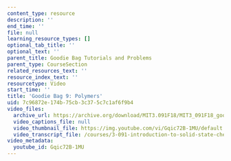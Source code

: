 ```yaml
---
content_type: resource
description: ''
end_time: ''
file: null
learning_resource_types: []
optional_tab_title: ''
optional_text: ''
parent_title: Goodie Bag Tutorials and Problems
parent_type: CourseSection
related_resources_text: ''
resource_index_text: ''
resourcetype: Video
start_time: ''
title: 'Goodie Bag 9: Polymers'
uid: 7c96872e-174b-75cb-3c37-5c7c1af6f9b4
video_files:
  archive_url: https://archive.org/download/MIT3.091F18/MIT3_091F18_goodie_bag_9_300k.mp4
  video_captions_file: null
  video_thumbnail_file: https://img.youtube.com/vi/Gqic72B-1MU/default.jpg
  video_transcript_file: /courses/3-091-introduction-to-solid-state-chemistry-fall-2018/72c853744504e04c5d3714554aa97f75_Gqic72B-1MU.pdf
video_metadata:
  youtube_id: Gqic72B-1MU
---
```

